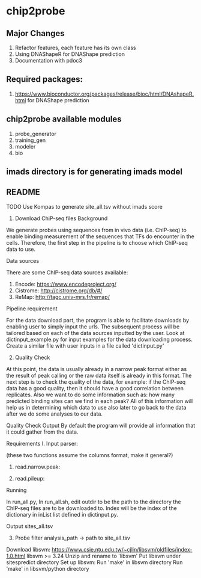 # chip2probe

## Major Changes
1. Refactor features, each feature has its own class
2. Using DNAShapeR for DNAShape prediction
3. Documentation with pdoc3

## Required packages:
1. https://www.bioconductor.org/packages/release/bioc/html/DNAshapeR.html for DNAShape prediction


## chip2probe available modules
1. probe_generator
2. training_gen
3. modeler
4. bio

## imads directory is for generating imads model

## README

TODO
Use Kompas to generate site_all.tsv without imads score

1. Download ChiP-seq files
Background

We generate probes using sequences from in vivo data (i.e. ChIP-seq) to enable binding measurement of the sequences that TFs do encounter in the cells. Therefore, the first step in the pipeline is to choose which ChIP-seq data to use.

Data sources

There are some ChIP-seq data sources available:
1. Encode: https://www.encodeproject.org/
2. Cistrome: http://cistrome.org/db/#/
3. ReMap: http://tagc.univ-mrs.fr/remap/

Pipeline requirement

For the data download part, the program is able to facilitate downloads by enabling user to simply input the urls. The subsequent process will be tailored based on each of the data sources inputted by the user. Look at dictinput_example.py for input examples for the data downloading process. Create a similar file with user inputs in a file called 'dictinput.py'

2. Quality Check

At this point, the data is usually already in a narrow peak format either as the result of peak calling or the raw data itself is already in this format. The next step is to check the quality of the data, for example: if the ChIP-seq data has a good quality, then it should have a good correlation between replicates. Also we want to do some information such as: how many predicted binding sites can we find in each peak? All of this information will help us in determining which data to use also later to go back to the data after we do some analyses to our data.

Quality Check Output
By default the program will provide all information that it could gather from the data.

Requirements
I. Input parser:

(these two functions assume the columns format, make it general?)

1. read.narrow.peak:

2. read.pileup:

Running

In run_all.py,
In run_all.sh, edit outdir to be the path to the directory the ChIP-seq files are to be downloaded to. Index will be the index of the dictionary in inList list defined in dictinput.py.

Output
sites_all.tsv

3. Probe filter
analysis_path -> path to site_all.tsv

Download libsvm:
https://www.csie.ntu.edu.tw/~cjlin/libsvm/oldfiles/index-1.0.html
libsvm >= 3.24
Unzip and rename to 'libsvm'
Put libsvm under sitespredict directory
Set up libsvm:
Run 'make' in libsvm directory
Run 'make' in libsvm/python directory
